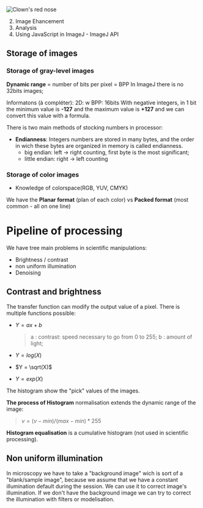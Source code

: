 
![Clown's red nose](https://1.bp.blogspot.com/-Yws8VlUNZ_w/Truh3CCFDjI/AAAAAAAAAE8/hTatfqILzdM/s1600/color_split_channels.png)

2.  Image Ehancement
3.  Analysis
4.  Using JavaScript in ImageJ - ImageJ API

## Storage of images
### Storage of gray-level images

**Dynamic range** = number of bits per pixel = BPP
In ImageJ there is no 32bits images;

Informatons (à compléter):
2D: w
BPP: 16bits
With negative integers, in 1 bit the minimum value is **-127** and the maximum value is **+127** and we can convert this value with a formula.

There is two main methods of stocking numbers in processor:

- **Endianness**:  Integers numbers are stored in many bytes, and the order in wich these bytes are organized in memory is called endianness.
  - big endian: left -> right counting, first byte is the most significant;
  - little endian: right -> left counting

### Storage of color images
- Knowledge of colorspace(RGB, YUV, CMYK)

We have the **Planar format** (plan of each color) vs **Packed format** (most common - all on one line)


# Pipeline of processing

We have tree main problems in scientific manipulations:
- Brightness / contrast
- non uniform illumination
- Denoising

## Contrast and brightness

The transfer function can modify the output value of a pixel. There is multiple functions possible:
  - $Y = ax+b$
    > a : contrast: speed necessary to go from 0 to 255;
    > b : amount of light;

  - $Y = log(X)$
  - $Y = \sqrt(X)$
  - $Y = exp(X)$

The histogram show the "pick" values of the images.

**The process of Histogram** normalisation extends the dynamic range of the image:
  >$v = (v-min)/(max-min)*255$

**Histogram equalisation** is a cumulative histogram (not used in scientific processing).

## Non uniform illumination
In microscopy we have to take a "background image" wich is sort of a "blank/sample image", because we assume that we have a constant illumination default during the session.
We can use it to correct image's illumination. If we don't have the background image we can try to correct the illumination with filters or modelisation.
